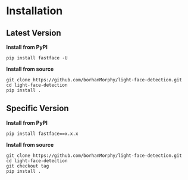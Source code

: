 # Installation

## Latest Version
**Install from PyPI**
```
pip install fastface -U
```

**Install from source**
```
git clone https://github.com/borhanMorphy/light-face-detection.git
cd light-face-detection
pip install .
```

## Specific Version
**Install from PyPI**
```
pip install fastface==x.x.x
```

**Install from source**
```
git clone https://github.com/borhanMorphy/light-face-detection.git
cd light-face-detection
git checkout tag 
pip install .
```